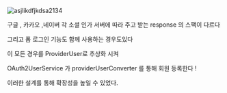 

![asjlikdfjkdsa2134](https://github.com/user-attachments/assets/c406268e-a6d0-42e9-b773-eab688b6a825)


구글 , 카카오 ,네이버 
각 소셜 인가 서버에 따라 주고 받는 response 의 스팩이 다르다 

그리고 폼 로그인 기능도 함께 사용하는 경우도있다 

이 모든 경우를 ProviderUser로 추상화 시켜

OAuth2UserService 가 providerUserConverter 를 통해 회원 등록한다 !

이러한 설계를 통해 
확장성을 높일 수 있었다.

